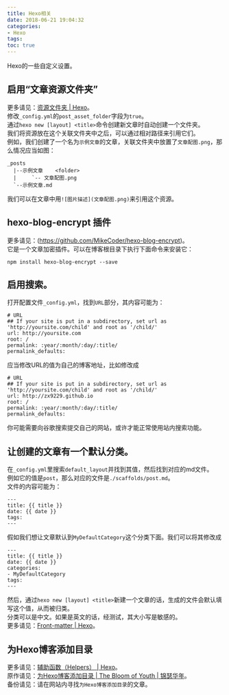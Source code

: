 ```yaml
---
title: Hexo相关
date: 2018-06-21 19:04:32
categories:
- Hexo
tags:
toc: true
---
```

Hexo的一些自定义设置。
<!-- more -->

## 启用“文章资源文件夹”  

更多请见：[资源文件夹 | Hexo](https://hexo.io/zh-cn/docs/asset-folders.html)。  
修改`_config.yml`的`post_asset_folder`字段为`true`。  
通过`hexo new [layout] <title>`命令创建新文章时自动创建一个文件夹。  
我们将资源放在这个关联文件夹中之后，可以通过相对路径来引用它们。  
例如，我们创建了一个名为`示例文章`的文章，关联文件夹中放置了`文章配图.png`，那么情况应当如图：
```
_posts
  |--示例文章    <folder>
  |     `-- 文章配图.png
  `--示例文章.md
```
我们可以在文章中用`![图片描述](文章配图.png)`来引用这个资源。  

## hexo-blog-encrypt 插件  
更多请见：(https://github.com/MikeCoder/hexo-blog-encrypt)。  
它是一个文章加密插件。可以在博客根目录下执行下面命令来安装它：
```
npm install hexo-blog-encrypt --save
```

## 启用搜索。  

打开配置文件`_config.yml`，找到`URL`部分，其内容可能为：  
```
# URL
## If your site is put in a subdirectory, set url as 'http://yoursite.com/child' and root as '/child/'
url: http://yoursite.com
root: /
permalink: :year/:month/:day/:title/
permalink_defaults:
```
应当修改URL的值为自己的博客地址，比如修改成  
```
# URL
## If your site is put in a subdirectory, set url as 'http://yoursite.com/child' and root as '/child/'
url: http://zx9229.github.io
root: /
permalink: :year/:month/:day/:title/
permalink_defaults:
```
你可能需要向谷歌搜索提交自己的网站，或许才能正常使用站内搜索功能。  

## 让创建的文章有一个默认分类。  

在`_config.yml`里搜索`default_layout`并找到其值，然后找到对应的md文件。  
例如它的值是`post`，那么对应的文件是`./scaffolds/post.md`。  
文件的内容可能为：
```
---
title: {{ title }}
date: {{ date }}
tags:
---
```
假如我们想让文章默认到`MyDefaultCategory`这个分类下面。我们可以将其修改成
```
---
title: {{ title }}
date: {{ date }}
categories:
- MyDefaultCategory
tags:
---
```
然后，通过`hexo new [layout] <title>`新建一个文章的话，生成的文件会默认填写这个值，从而被归类。  
分类可以是中文。如果是英文的话，经测试，其大小写是敏感的。  
更多请见：[Front-matter | Hexo](https://hexo.io/zh-cn/docs/front-matter.html#分类和标签)。  

## 为Hexo博客添加目录  

更多请见：[辅助函数（Helpers） | Hexo](https://hexo.io/zh-cn/docs/helpers.html#toc)。  
原作请见：[为Hexo博客添加目录 | The Bloom of Youth | 锦瑟华年](http://kuangqi.me/tricks/enable-table-of-contents-on-hexo/)。  
备份请见：请在网站内寻找`为Hexo博客添加目录`的文章。
